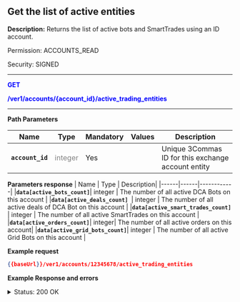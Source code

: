 ## Get the list of active entities

**Description:** Returns the list of active bots and SmartTrades using an ID account.

Permission: ACCOUNTS_READ

Security: SIGNED

----------

<mark style="color:blue;background-color:white" > **GET**

<mark style="color:blue;background-color:white" > **/ver1/accounts/{account_id}/active_trading_entities**

----------


**Path Parameters**

| Name | Type |	Mandatory |	Values	| Description|
|------|------|-----------|-----------------|------------|
|**`account_id`**  | <mark style="color:grey;background-color:white"> integer | Yes |  | Unique 3Commas ID for this exchange account entity |

**Parameters response**
| Name | Type |	Description|
|------|------|------------|
|**`data[active_bots_count]`**| integer | The number of all active DCA Bots on this account |
|**`data[active_deals_count] `**| integer | The number of all active deals of DCA Bot on this account |
|**`data[active_smart_trades_count] `**| integer | The number of all active SmartTrades on this account |
|**`data[active_orders_count]`**| integer| The number of all active orders on this account|
|**`data[active_grid_bots_count]`**| integer | The number of all active Grid Bots on this account |

**Example request**
```json
{{baseUrl}}/ver1/accounts/12345678/active_trading_entities
```

**Example Response and errors**

<details>

<summary>Status: 200 OK</summary>
```json
{
    "data": {
        "active_bots_count": 0,
        "active_deals_count": 0,
        "active_smart_trades_count": 3,
        "active_orders_count": 2,
        "active_grid_bots_count": 0
    }
}
```
</details>